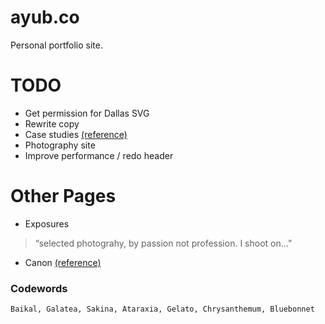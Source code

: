 ayub.co
=======

Personal portfolio site.

# TODO
- Get permission for Dallas SVG
- Rewrite copy
- Case studies [(reference)](http://braveux.com/work/stateofobesity)
- Photography site
- Improve performance / redo header

# Other Pages

- Exposures

> “selected photograhy, by passion not profession. I shoot on…”

- Canon [(reference)](http://www.davidcole.me/#canon)

### Codewords
```
Baikal, Galatea, Sakina, Ataraxia, Gelato, Chrysanthemum, Bluebonnet
```